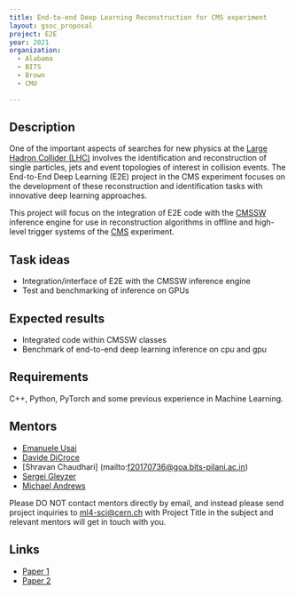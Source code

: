 ```yaml
---
title: End-to-end Deep Learning Reconstruction for CMS experiment
layout: gsoc_proposal
project: E2E
year: 2021
organization:
  - Alabama
  - BITS
  - Brown
  - CMU

---
```


## Description

One of the important aspects of searches for new physics at the [Large Hadron Collider (LHC)](https://home.cern/science/accelerators/large-hadron-collider 
) involves the identification and reconstruction of single particles, jets and event topologies of interest in collision events. The End-to-End Deep Learning (E2E) project in the CMS experiment focuses on the development  of these reconstruction and identification tasks with innovative deep learning approaches.   

This project will focus on the integration of E2E code with the [CMSSW](https://github.com/cms-sw/cmssw) inference engine for use in reconstruction algorithms in offline and high-level trigger systems of the [CMS](https://home.cern/science/experiments/cms ) experiment.



## Task ideas
 * Integration/interface of E2E with the CMSSW inference engine
 * Test and benchmarking of inference on GPUs

## Expected results
 * Integrated code within CMSSW classes
 * Benchmark of end-to-end deep learning inference on cpu and gpu


## Requirements
C++, Python, PyTorch and some previous experience in Machine Learning.

## Mentors
  * [Emanuele Usai](mailto:emanuele.usai@cern.ch)   
  * [Davide DiCroce](mailto:davide.di.croce@cern.ch) 
  * [Shravan Chaudhari] (mailto:f20170736@goa.bits-pilani.ac.in)
  * [Sergei Gleyzer](mailto:Sergei.Gleyzer@cern.ch) 
  * [Michael Andrews](mailto:michael.andrews@cern.ch)


Please DO NOT contact mentors directly by email, and instead please send project inquiries to ml4-sci@cern.ch with Project Title in the subject and relevant mentors will get in touch with you. 



## Links
  * [Paper 1](https://arxiv.org/abs/1807.11916)
  * [Paper 2](https://arxiv.org/abs/1902.08276)
